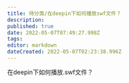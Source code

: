 ```yaml
---
title: 待分类/在deepin下如何播放swf文件？
description: 
published: true
date: 2022-05-07T07:49:27.998Z
tags: 
editor: markdown
dateCreated: 2022-05-07T02:23:38.996Z
---
```


在deepin下如何播放.swf文件？
